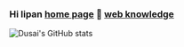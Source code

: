 ### Hi lipan [home page](http://8.133.162.30) 👋 [web knowledge](http://8.133.162.30/web-knowledge)

![Dusai's GitHub stats](https://github-readme-stats.vercel.app/api?username=lipan16&show_icons=true&theme=radical)
